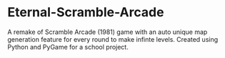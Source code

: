 # Eternal-Scramble-Arcade
A remake of Scramble Arcade (1981) game with an auto unique map generation feature for every round to make infinte levels. 
Created using Python and PyGame for a school project.

